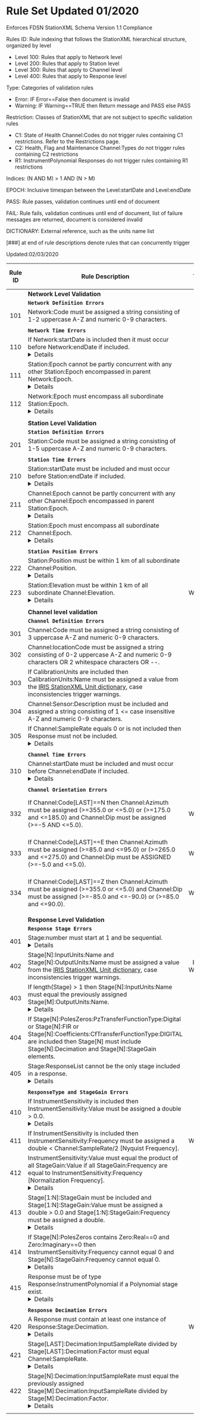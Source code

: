 # Rule Set Updated 01/2020
Enforces FDSN StationXML Schema Version 1.1 Compliance

Rules ID: Rule indexing that follows the StationXML hierarchical structure, organized by level
* Level 100: Rules that apply to Network level
* Level 200: Rules that apply to Station level
* Level 300: Rules that apply to Channel level
* Level 400: Rules that apply to Response level

Type: Categories of validation rules
* Error: IF Error==False then document is invalid
* Warning: IF Warning==TRUE then Return message and PASS else PASS

Restriction: Classes of StationXML that are not subject to specific validation rules
* C1: State of Health Channel:Codes do not trigger rules containing C1 restrictions. Refer to the Restrictions page.
* C2: Health, Flag and Maintenance Channel:Types do not trigger rules containing C2 restrictions
* R1: InstrumentPolynomial Responses do not trigger rules containing R1 restrictions

Indices: (N AND M) > 1  AND (N > M)

EPOCH: Inclusive timespan between the Level:startDate and Level:endDate 

PASS: Rule passes, validation continues until end of document 

FAIL: Rule fails, validation continues until end of document, list of failure messages are returned, document is considered invalid

DICTIONARY: External reference, such as the units name list 

[###] at end of rule descriptions denote rules that can concurrently trigger

Updated:02/03/2020


| Rule ID | Rule Description          |Type| Restrictions | Test Case Fail | Test Case Pass |
|:----:|-------------|:--:|:---:|:---:|:--:|
|      | **Network Level Validation**     |||||
|      | **`Network Definition Errors`** |||||
| 101  | Network:Code must be assigned a string consisting of 1-2 uppercase A-Z and numeric 0-9 characters. |Error||[F1_101](https://github.com/iris-edu/StationXML-Validator/blob/master/src/test/resources/F1_101.xml)|[PASS](https://github.com/iris-edu/StationXML-Validator/blob/master/src/test/resources/Validator_Pass.xml)|
||||||
|      | **`Network Time Errors`** ||||
| 110  | If Network:startDate is included then it must occur before Network:endDate if included.<details>**IF** Network:startDate is **INCLUDED THEN** Network:startDate < Network:endDate **IF INCLUDED**</details>|Error||[F1_110](https://github.com/iris-edu/StationXML-Validator/blob/master/src/test/resources/F1_110.xml), [F2_110](https://github.com/iris-edu/StationXML-Validator/blob/master/src/test/resources/F2_110.xml)|[PASS](https://github.com/iris-edu/StationXML-Validator/blob/master/src/test/resources/Validator_Pass.xml)|
| 111  | Station:Epoch cannot be partly concurrent with any other Station:Epoch encompassed in parent Network:Epoch.<details>**IF** Network[N]:Station[N]:Code == Network[N]:Station[M]:Code **AND** Network[N]:Station[N]:Epoch **INTERSECTS** Network[N]:Station[M]:Epoch **THEN FAIL**</details>|Error||[F1_111](https://github.com/iris-edu/StationXML-Validator/blob/master/src/test/resources/F1_111.xml)|[PASS](https://github.com/iris-edu/StationXML-Validator/blob/master/src/test/resources/Validator_Pass.xml)|
| 112  | Network:Epoch must encompass all subordinate Station:Epoch.<details>**IF** Network[N]:startDate > **MIN**(Network[N]:Station[1:LAST]:startDate) **OR** Network[N]:endDate < **MAX** (Network[N]:Station[1:LAST]:endDate) **THEN FAIL**</details>|Error||[F1_112](https://github.com/iris-edu/StationXML-Validator/blob/master/src/test/resources/F1_112.xml)|[PASS](https://github.com/iris-edu/StationXML-Validator/blob/master/src/test/resources/Validator_Pass.xml), [P1_112](https://github.com/iris-edu/StationXML-Validator/blob/master/src/test/resources/P1_112.xml)|
||||||
|      | **Station Level Validation** ||||
|      | **`Station Definition Errors`** ||||
| 201  | Station:Code must be assigned a string consisting of 1-5 uppercase A-Z and numeric 0-9 characters. |Error||[F1_201](https://github.com/iris-edu/StationXML-Validator/blob/master/src/test/resources/F1_201.xml)|[PASS](https://github.com/iris-edu/StationXML-Validator/blob/master/Validator_TestSuite/Pass/Validator_Pass.xml)|
||||||
|      | **`Station Time Errors`** ||||
| 210  | Station:startDate must be included and must occur before Station:endDate if included.<details>Station:startDate must be **INCLUDED AND** < Station:endDate **IF INCLUDED**</details> |Error||[F1_210](https://github.com/iris-edu/StationXML-Validator/blob/master/src/test/resources/F1_210.xml), [F2_210](https://github.com/iris-edu/StationXML-Validator/blob/master/src/test/resources/F2_210.xml)|[PASS](https://github.com/iris-edu/StationXML-Validator/blob/master/src/test/resources/Validator_Pass.xml)|
| 211  | Channel:Epoch cannot be partly concurrent with any other Channel:Epoch encompassed in parent Station:Epoch.<details>**IF** Station[N]:Channel[N]:Code == Station[N]:Channel[M]:Code **AND** Station[N]:Channel[N]:Epoch **INTERSECTS** Station[N]:Channel[M]:Epoch **THEN FAIL**</details> |Error||[F1_211](https://github.com/iris-edu/StationXML-Validator/blob/master/src/test/resources/F1_211.xml)|[PASS](https://github.com/iris-edu/StationXML-Validator/blob/master/src/test/resources/Validator_Pass.xml)|
| 212  | Station:Epoch must encompass all subordinate Channel:Epoch.<details>**IF** Station[N]:startDate > **MIN**(Station[N]:Channel[1:LAST]:startDate) **OR** Station[N]:endDate < MAX(Station[N]:Channel[1:LAST]:endDate) **THEN FAIL**</details> |Error||[F1_212](https://github.com/iris-edu/StationXML-Validator/blob/master/src/test/resources/F1_212.xml)|[PASS](https://github.com/iris-edu/StationXML-Validator/blob/master/src/test/resources/Validator_Pass.xml)|
||||||
|      | **`Station Position Errors`** ||||
| 222  | Station:Position must be within 1 km of all subordinate Channel:Position.<details>**IF** \|Station[N]:Latitude, Station[N]:Longitude ∆ Station[N]:Channel[1:LAST]:Latitude, Station[N]:Channel[1:LAST]:Longitude\| <= 1000m **THEN FAIL**</details> |Error|[C1](Restrictions#channel), [C2](https://github.com/iris-edu/StationXML-Validator/wiki/Restrictions#channel)|[F1_222](https://github.com/iris-edu/StationXML-Validator/blob/master/src/test/resources/F1_222.xml)|[PASS](https://github.com/iris-edu/StationXML-Validator/blob/master/src/test/resources/Validator_Pass.xml)|
| 223  | Station:Elevation must be within 1 km of all subordinate Channel:Elevation.<details>\|Station[M]:Elevation ∆ Station[M]:Channel[1:LAST]:Elevation\| <= 1000m</details>  |Warning|[C1](https://github.com/iris-edu/StationXML-Validator/wiki/Restrictions#channel), [C2](https://github.com/iris-edu/StationXML-Validator/wiki/Restrictions#channel)|[F1_223](https://github.com/iris-edu/StationXML-Validator/blob/master/src/test/resources/F1_223.xml)|[PASS](https://github.com/iris-edu/StationXML-Validator/blob/master/src/test/resources/Validator_Pass.xml)|
||||||
|      | **Channel level validation** ||||
|      | **`Channel Definition Errors`** ||||
| 301  | Channel:Code must be assigned a string consisting of 3 uppercase A-Z and numeric 0-9 characters. |Error||[F1_301](https://github.com/iris-edu/StationXML-Validator/blob/master/src/test/resources/F1_301.xml)|[PASS](https://github.com/iris-edu/StationXML-Validator/blob/master/src/test/resources/Validator_Pass.xml)|
| 302  | Channel:locationCode must be assigned a string consisting of 0-2 uppercase A-Z and numeric 0-9 characters OR 2 whitespace characters OR --.|Error||[F1_302](https://github.com/iris-edu/StationXML-Validator/blob/master/src/test/resources/F1_302.xml)|[PASS](https://github.com/iris-edu/StationXML-Validator/blob/master/src/test/resources/Validator_Pass.xml)|
| 303  | If CalibrationUnits are included then CalibrationUnits:Name must be assigned a value from the [IRIS StationXML Unit dictionary](https://github.com/iris-edu/StationXML-Validator/wiki/Unit-name-overview-for-IRIS-StationXML-validator), case inconsistencies trigger warnings. |Error||[F1_303](https://github.com/iris-edu/StationXML-Validator/blob/master/src/test/resources/F1_303)|[PASS](https://github.com/iris-edu/StationXML-Validator/blob/master/src/test/resources/Validator_Pass.xml)|
| 304  | Channel:Sensor:Description must be included and assigned a string consisting of 1 <= case insensitive A-Z and numeric 0-9 characters. |Error||[F1_304](https://github.com/iris-edu/StationXML-Validator/blob/master/src/test/resources/F1_304.xml)|[PASS](https://github.com/iris-edu/StationXML-Validator/blob/master/src/test/resources/Validator_Pass.xml)|
| 305  | If Channel:SampleRate equals 0 or is not included then Response must not be included.<details>**IF** Channel:SampleRate == (0.0 **OR IS NOT INCLUDED**) **THEN** Response must **NOT** be **INCLUDED**</details> |Error||[F1_305](https://github.com/iris-edu/StationXML-Validator/blob/master/src/test/resources/F1_305.xml), [F2_305](https://github.com/iris-edu/StationXML-Validator/blob/master/src/test/resources/F2_305.xml)|[PASS](https://github.com/iris-edu/StationXML-Validator/blob/master/src/test/resources/Validator_Pass.xml), [P1_305](https://github.com/iris-edu/StationXML-Validator/blob/master/src/test/resources/P1_305.xml)|
||||||
|      | **`Channel Time Errors`** ||||
| 310  | Channel:startDate must be included and must occur before Channel:endDate if included.<details>Channel:startDate must be **INCLUDED AND** < Channel:endDate **IF INCLUDED**</details> |Error||[F1_310](https://github.com/iris-edu/StationXML-Validator/blob/master/src/test/resources/F1_310.xml), [F2_310](https://github.com/iris-edu/StationXML-Validator/blob/master/src/test/resources/F2_310.xml)|[PASS](https://github.com/iris-edu/StationXML-Validator/blob/master/src/test/resources/Validator_Pass.xml)|
||||||
|      | **`Channel Orientation Errors`** ||||
| 332  |If Channel:Code[LAST]==N then Channel:Azimuth must be assigned (>=355.0 or <=5.0) or (>=175.0 and <=185.0) and Channel:Dip must be assigned (>=-5 AND <=5.0). |Warning|[C1](https://github.com/iris-edu/StationXML-Validator/wiki/Restrictions#channel), [C2](https://github.com/iris-edu/StationXML-Validator/wiki/Restrictions#channel)|[F1_332](https://github.com/iris-edu/StationXML-Validator/blob/master/src/test/resources/F1_332.xml)|[PASS](https://github.com/iris-edu/StationXML-Validator/blob/master/src/test/resources/Validator_Pass.xml), [P1_332](https://github.com/iris-edu/StationXML-Validator/blob/master/src/test/resources/P1_332.xml), [P2_332](https://github.com/iris-edu/StationXML-Validator/blob/master/src/test/resources/P2_332.xml), [P3_332](https://github.com/iris-edu/StationXML-Validator/blob/master/src/test/resources/P3_332.xml), [P4_332](https://github.com/iris-edu/StationXML-Validator/blob/master/src/test/resources/P4_332.xml)|
| 333  |If Channel:Code[LAST]==E then Channel:Azimuth must be assigned (>=85.0 and <=95.0) or (>=265.0 and <=275.0) and Channel:Dip must be ASSIGNED (>=-5.0 and <=5.0). |Warning|[C1](https://github.com/iris-edu/StationXML-Validator/wiki/Restrictions#channel), [C2](https://github.com/iris-edu/StationXML-Validator/wiki/Restrictions#channel)|[F1_333](https://github.com/iris-edu/StationXML-Validator/blob/master/src/test/resources/F1_333.xml)|[PASS](https://github.com/iris-edu/StationXML-Validator/blob/master/src/test/resources/Validator_Pass.xml), [P1_332](https://github.com/iris-edu/StationXML-Validator/blob/master/src/test/resources/P1_332.xml), [P2_332](https://github.com/iris-edu/StationXML-Validator/blob/master/src/test/resources/P2_332.xml), [P3_332](https://github.com/iris-edu/StationXML-Validator/blob/master/src/test/resources/P3_332.xml), [P4_332](https://github.com/iris-edu/StationXML-Validator/blob/master/src/test/resources/P4_332.xml)|
| 334  |If Channel:Code[LAST]==Z then Channel:Azimuth must be assigned (>=355.0 or <=5.0) and Channel:Dip must be assigned (>=-85.0 and <=-90.0) or (>=85.0 and <=90.0). |Warning|[C1](https://github.com/iris-edu/StationXML-Validator/wiki/Restrictions#channel), [C2](https://github.com/iris-edu/StationXML-Validator/wiki/Restrictions#channel)|[F1_334](https://github.com/iris-edu/StationXML-Validator/blob/master/src/test/resources/F1_334.xml)|[PASS](https://github.com/iris-edu/StationXML-Validator/blob/master/src/test/resources/Validator_Pass.xml), [P1_332](https://github.com/iris-edu/StationXML-Validator/blob/master/src/test/resources/P1_332.xml), [P2_332](https://github.com/iris-edu/StationXML-Validator/blob/master/src/test/resources/P2_332.xml), [P3_332](https://github.com/iris-edu/StationXML-Validator/blob/master/src/test/resources/P3_332.xml), [P4_332](https://github.com/iris-edu/StationXML-Validator/blob/master/src/test/resources/P4_332.xml)|
||||||
|      | **Response Level Validation** |
|      | **`Response Stage Errors`** ||||
| 401  | Stage:number must start at 1 and be sequential.<details>Stage[1]:Number = 1 **AND** Stage[N]:number = N</details> |Error|[C1](https://github.com/iris-edu/StationXML-Validator/wiki/Restrictions#channel), [C2](https://github.com/iris-edu/StationXML-Validator/wiki/Restrictions#channel)|[F1_401](https://github.com/iris-edu/StationXML-Validator/blob/master/src/test/resources/F1_401.xml)|[PASS](https://github.com/iris-edu/StationXML-Validator/blob/master/src/test/resources/Validator_Pass.xml)|
| 402  | Stage[N]:InputUnits:Name and Stage[N]:OutputUnits:Name must be assigned a value from the [IRIS StationXML Unit dictionary](https://github.com/iris-edu/StationXML-Validator/wiki/Unit-name-overview-for-IRIS-StationXML-validator), case inconsistencies trigger warnings.|Error, Warning|[C1](https://github.com/iris-edu/StationXML-Validator/wiki/Restrictions#channel), [C2](https://github.com/iris-edu/StationXML-Validator/wiki/Restrictions#channel)|[F1_402](https://github.com/iris-edu/StationXML-Validator/blob/master/src/test/resources/F1_402.xml)|[PASS](https://github.com/iris-edu/StationXML-Validator/blob/master/src/test/resources/Validator_Pass.xml)|
| 403  | If length(Stage) > 1 then Stage[N]:InputUnits:Name must equal the previously assigned Stage[M]:OutputUnits:Name.<details>**IF LENGTH**(Stage) > 1 **AND** Stage[N]:InputUnits:Name != Stage[M]:OutputUnits:Name **WHERE** M < N **THEN FAIL**</details> |Error|[C1](https://github.com/iris-edu/StationXML-Validator/wiki/Restrictions#channel), [C2](https://github.com/iris-edu/StationXML-Validator/wiki/Restrictions#channel)|[F1_403](https://github.com/iris-edu/StationXML-Validator/blob/master/src/test/resources/F1_403.xml), [F2_403](https://github.com/iris-edu/StationXML-Validator/blob/master/src/test/resources/F2_403.xml)|[PASS](https://github.com/iris-edu/StationXML-Validator/blob/master/src/test/resources/Validator_Pass.xml)|
| 404  | If Stage[N]:PolesZeros:PzTransferFunctionType:Digital or Stage[N]:FIR or Stage[N]:Coefficients:CfTransferFunctionType:DIGITAL are included then Stage[N] must include Stage[N]:Decimation and Stage[N]:StageGain elements.|Error|[C1](https://github.com/iris-edu/StationXML-Validator/wiki/Restrictions#channel), [C2](https://github.com/iris-edu/StationXML-Validator/wiki/Restrictions#channel)|[F1_404](https://github.com/iris-edu/StationXML-Validator/blob/master/src/test/resources/F1_404.xml), [F2_404](https://github.com/iris-edu/StationXML-Validator/blob/master/src/test/resources/F2_404.xml), [F3_404](https://github.com/iris-edu/StationXML-Validator/blob/master/src/test/resources/F3_404.xml), [F4_404](https://github.com/iris-edu/StationXML-Validator/blob/master/src/test/resources/F4_404.xml)|[PASS](https://github.com/iris-edu/StationXML-Validator/blob/master/src/test/resources/Validator_Pass.xml), [P1_404](https://github.com/iris-edu/StationXML-Validator/blob/master/src/test/resources/P1_404.xml)| 
| 405  | Stage:ResponseList cannot be the only stage included in a response.<details>**IF** Stage[1] == Stage:ResponseList **THEN LENGTH**(Stage)>1 **AND** Stage[N] != Stage:ResponseList must be **INCLUDED**</details>|Error|[C1](https://github.com/iris-edu/StationXML-Validator/wiki/Restrictions#channel), [C2](https://github.com/iris-edu/StationXML-Validator/wiki/Restrictions#channel)|[F1_405](https://github.com/iris-edu/StationXML-Validator/blob/master/src/test/resources/F1_405.xml)|[PASS](https://github.com/iris-edu/StationXML-Validator/blob/master/src/test/resources/Validator_Pass.xml), [P1_405](https://github.com/iris-edu/StationXML-Validator/blob/master/src/test/resources/P1_405.xml)|
||||||
|      | **`ResponseType and StageGain Errors`** ||||
| 410  | If InstrumentSensitivity is included then InstrumentSensitivity:Value must be assigned a double > 0.0.<details>**IF** InstrumentSensitivity is **INCLUDED THEN** InstrumentSensitivity:Value must be **INCLUDED AND ASSIGNED** > 0.0</details>|Error|[C1](https://github.com/iris-edu/StationXML-Validator/wiki/Restrictions#channel), [C2](https://github.com/iris-edu/StationXML-Validator/wiki/Restrictions#channel), [R1](https://github.com/iris-edu/StationXML-Validator/wiki/Restrictions#response)|[F1_410](https://github.com/iris-edu/StationXML-Validator/blob/master/src/test/resources/F1_410.xml), [F2_410](https://github.com/iris-edu/StationXML-Validator/blob/master/src/test/resources/F2_410.xml)|[PASS](https://github.com/iris-edu/StationXML-Validator/blob/master/src/test/resources/Validator_Pass.xml)|
| 411  |If InstrumentSensitivity is included then InstrumentSensitivity:Frequency must be assigned a double < Channel:SampleRate/2 [Nyquist Frequency].|Warning|[C1](https://github.com/iris-edu/StationXML-Validator/wiki/Restrictions#channel), [C2](https://github.com/iris-edu/StationXML-Validator/wiki/Restrictions#channel), [R1](https://github.com/iris-edu/StationXML-Validator/wiki/Restrictions#response)|[F1_411](https://github.com/iris-edu/StationXML-Validator/blob/master/src/test/resources/F1_411.xml)|[PASS](https://github.com/iris-edu/StationXML-Validator/blob/master/src/test/resources/Validator_Pass.xml)|
| 412  | InstrumentSensitivity:Value must equal the product of all StageGain:Value if all StageGain:Frequency are equal to InstrumentSensitivity:Frequency [Normalization Frequency].<details>**IF** InstrumentSensitivity is **INCLUDED AND** InstrumentSensitivity:Frequency == Stage[1:LAST]:StageGain:Frequency **THEN** InstrumentSensitivity:Value == **PRODUCT**(Stage[1:LAST]:StageGain:Value)</details> |Error|[C1](https://github.com/iris-edu/StationXML-Validator/wiki/Restrictions#channel), [C2](https://github.com/iris-edu/StationXML-Validator/wiki/Restrictions#channel), [R1](https://github.com/iris-edu/StationXML-Validator/wiki/Restrictions#response)|[F1_412](https://github.com/iris-edu/StationXML-Validator/blob/master/src/test/resources/F1_412.xml)|[PASS](https://github.com/iris-edu/StationXML-Validator/blob/master/src/test/resources/Validator_Pass.xml), [P1_412](https://github.com/iris-edu/StationXML-Validator/blob/master/src/test/resources/P1_412.xml), [P2_412](https://github.com/iris-edu/StationXML-Validator/blob/master/src/test/resources/P2_412.xml)|
| 413  | Stage[1:N]:StageGain must be included and Stage[1:N]:StageGain:Value must be assigned a double > 0.0 and Stage[1:N]:StageGain:Frequency  must be assigned a double.<details>Stage[1:N]:StageGain must be **INCLUDED AND** Stage[1:N]:StageGain:Value must be **ASSIGNED** a > 0.0 **AND** Stage[1:N]:StageGain:Frequency must be **ASSIGNED** a double</details>|Error|[C1](https://github.com/iris-edu/StationXML-Validator/wiki/Restrictions#channel), [C2](https://github.com/iris-edu/StationXML-Validator/wiki/Restrictions#channel), [R1](https://github.com/iris-edu/StationXML-Validator/wiki/Restrictions#response)|[F1_413](https://github.com/iris-edu/StationXML-Validator/blob/master/src/test/resources/F1_413.xml)|[PASS](https://github.com/iris-edu/StationXML-Validator/blob/master/src/test/resources/Validator_Pass.xml)|
| 414  | If Stage[N]:PolesZeros contains Zero:Real==0 and Zero:Imaginary==0 then InstrumentSensitivity:Frequency cannot equal 0 and Stage[N]:StageGain:Frequency cannot equal 0.<details>**IF** Stage[N]:PolesZeros is **INCLUDED AND** Stage[N]:PolesZeros:Zero[N]:Real == 0 **AND** Stage[N]:PolesZeros:Zero[N]:Imaginary == 0 **THEN** InstrumentSensitivity:Frequency cannot != 0 **AND** Stage[N]:StageGain:Frequency != 0</details> |Error|[C1](https://github.com/iris-edu/StationXML-Validator/wiki/Restrictions#channel), [C2](https://github.com/iris-edu/StationXML-Validator/wiki/Restrictions#channel), [R1](https://github.com/iris-edu/StationXML-Validator/wiki/Restrictions#response)|[F1_414](https://github.com/iris-edu/StationXML-Validator/blob/master/src/test/resources/F1_414.xml), [F2_414](https://github.com/iris-edu/StationXML-Validator/blob/master/src/test/resources/F2_414.xml), [F3_414](https://github.com/iris-edu/StationXML-Validator/blob/master/src/test/resources/F3_414.xml)|[PASS](https://github.com/iris-edu/StationXML-Validator/blob/master/src/test/resources/Validator_Pass.xml), [P1_414](https://github.com/iris-edu/StationXML-Validator/blob/master/src/test/resources/P1_414.xml)|
| 415  | Response must be of type Response:InstrumentPolynomial if a Polynomial stage exist.<details>**IF** Stage[N]:Polynomial is **INCLUDED THEN** InstrumentPolynomial must be **INCLUDED AND** InstrumentSensitivity must be **NOT INCLUDED**</details> |Error|[C1](https://github.com/iris-edu/StationXML-Validator/wiki/Restrictions#channel), [C2](https://github.com/iris-edu/StationXML-Validator/wiki/Restrictions#channel)|[F1_415](https://github.com/iris-edu/StationXML-Validator/blob/master/src/test/resources/F1_415.xml)|[PASS](https://github.com/iris-edu/StationXML-Validator/blob/master/src/test/resources/Validator_Pass.xml), [P1_415](https://github.com/iris-edu/StationXML-Validator/blob/master/src/test/resources/P1_415.xml), [P2_415](https://github.com/iris-edu/StationXML-Validator/blob/master/src/test/resources/Response_400/P2_415.xml)|
|||||||
|      | **`Response Decimation Errors`** ||||
| 420  | A Response must contain at least one instance of Response:Stage:Decimation.<details>**IF** Response is **INCLUDED THEN** Response:Stage:Decimation must be **INCLUDED**</details> |Warning|[C1](https://github.com/iris-edu/StationXML-Validator/wiki/Restrictions#channel), [C2](https://github.com/iris-edu/StationXML-Validator/wiki/Restrictions#channel), [R1](https://github.com/iris-edu/StationXML-Validator/wiki/Restrictions#response)|[F1_420](https://github.com/iris-edu/StationXML-Validator/blob/master/src/test/resources/F1_420.xml)|[PASS](https://github.com/iris-edu/StationXML-Validator/blob/master/src/test/resources/Validator_Pass.xml)|
| 421  | Stage[LAST]:Decimation:InputSampleRate divided by Stage[LAST]:Decimation:Factor must equal Channel:SampleRate.<details>**IF** Stage[LAST]:Decimation:InputSampleRate/Stage[LAST]:Decimation:Factor != Channel:SampleRate **THEN FAIL**</details>|Error|[C1](https://github.com/iris-edu/StationXML-Validator/wiki/Restrictions#channel), [C2](https://github.com/iris-edu/StationXML-Validator/wiki/Restrictions#channel), [R1](https://github.com/iris-edu/StationXML-Validator/wiki/Restrictions#response)|[F1_421](https://github.com/iris-edu/StationXML-Validator/blob/master/src/test/resources/F1_421.xml)|[PASS](https://github.com/iris-edu/StationXML-Validator/blob/master/src/test/resources/Validator_Pass.xml)|
| 422  | Stage[N]:Decimation:InputSampleRate must equal the previously assigned Stage[M]:Decimation:InputSampleRate divided by Stage[M]:Decimation:Factor.<details>**IF** Stage[N]:Decimation:InputSampleRate != Stage[M]:Decimation:InputSampleRate/Stage[M]:Decimation:Factor **WHERE** M < N **THEN FAIL**</details> |Error|[C1](https://github.com/iris-edu/StationXML-Validator/wiki/Restrictions#channel), [C2](https://github.com/iris-edu/StationXML-Validator/wiki/Restrictions#channel), [R1](https://github.com/iris-edu/StationXML-Validator/wiki/Restrictions#response)|[F1_422](https://github.com/iris-edu/StationXML-Validator/blob/master/src/test/resources/F1_422.xml)|[PASS](https://github.com/iris-edu/StationXML-Validator/blob/master/src/test/resources/Validator_Pass.xml)|
||||||
